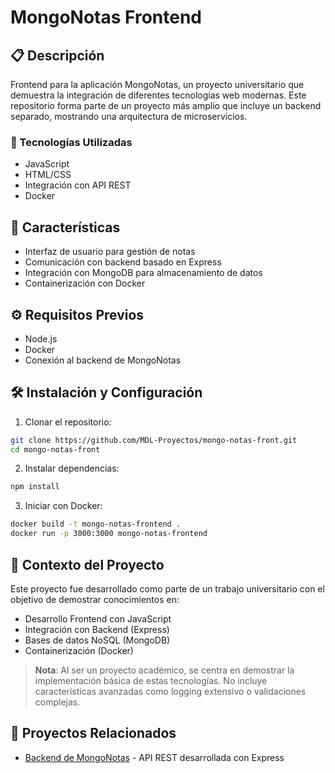 # MongoNotas Frontend

## 📋 Descripción
Frontend para la aplicación MongoNotas, un proyecto universitario que demuestra la integración de diferentes tecnologías web modernas. Este repositorio forma parte de un proyecto más amplio que incluye un backend separado, mostrando una arquitectura de microservicios.

### 🔧 Tecnologías Utilizadas
- JavaScript
- HTML/CSS
- Integración con API REST
- Docker

## 🚀 Características
- Interfaz de usuario para gestión de notas
- Comunicación con backend basado en Express
- Integración con MongoDB para almacenamiento de datos
- Containerización con Docker

## ⚙️ Requisitos Previos
- Node.js
- Docker
- Conexión al backend de MongoNotas

## 🛠️ Instalación y Configuración

1. Clonar el repositorio:
```bash
git clone https://github.com/MDL-Proyectos/mongo-notas-front.git
cd mongo-notas-front
```

2. Instalar dependencias:
```bash
npm install
```

3. Iniciar con Docker:
```bash
docker build -t mongo-notas-frontend .
docker run -p 3000:3000 mongo-notas-frontend
```

## 🎯 Contexto del Proyecto
Este proyecto fue desarrollado como parte de un trabajo universitario con el objetivo de demostrar conocimientos en:
- Desarrollo Frontend con JavaScript
- Integración con Backend (Express)
- Bases de datos NoSQL (MongoDB)
- Containerización (Docker)

> **Nota**: Al ser un proyecto académico, se centra en demostrar la implementación básica de estas tecnologías. No incluye características avanzadas como logging extensivo o validaciones complejas.

## 🔗 Proyectos Relacionados
- [Backend de MongoNotas](https://github.com/MDL-Proyectos/mongo-notas) - API REST desarrollada con Express

